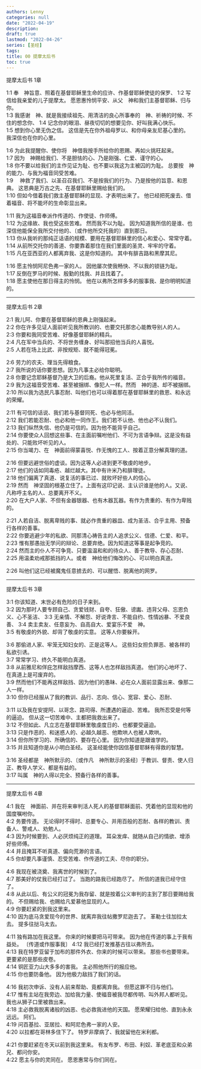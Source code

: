 ```yaml
---
authors: Lenny
categories: null
date: "2022-04-19"
description: 
draft: true
lastmod: "2022-04-26"
series: [圣经]
tags: 
title: 00 提摩太后书
toc: true
---
```


<!--more-->

提摩太后书 1章   

1:1 奉　神旨意、照着在基督耶稣里生命的应许、作基督耶稣使徒的保罗、
1:2 写信给我亲爱的儿子提摩太。  愿恩惠怜悯平安、从父　神和我们主基督耶稣、归与你。  
1:3 我感谢　神、就是我接续祖先、用清洁的良心所事奉的　神、祈祷的时候、不住的想念你、
1:4 记念你的眼泪、昼夜切切的想要见你、好叫我满心快乐。  
1:5 想到你心里无伪之信。  这信是先在你外祖母罗以、和你母亲友尼基心里的。  我深信也在你的心里。  

1:6 为此我提醒你、使你将　神借我按手所给你的恩赐、再如火挑旺起来。  
1:7 因为　神赐给我们、不是胆怯的心、乃是刚强、仁爱、谨守的心。  
1:8 你不要以给我们的主作见证为耻、也不要以我这为主被囚的为耻。  总要按　神的能力、与我为福音同受苦难。  
1:9 　神救了我们、以圣召召我们、不是按我们的行为、乃是按他的旨意、和恩典。  这恩典是万古之先、在基督耶稣里赐给我们的。  
1:10 但如今借着我们救主基督耶稣的显现、才表明出来了。  他已经把死废去、借着福音、将不能坏的生命彰显出来。  

1:11 我为这福音奉派作传道的、作使徒、作师傅。  
1:12 为这缘故、我也受这些苦难。  然而我不以为耻。  因为知道我所信的是谁、也深信他能保全我所交付他的、〔或作他所交托我的〕直到那日。  
1:13 你从我听的那纯正话语的规模、要用在基督耶稣里的信心和爱心、常常守着。  
1:14 从前所交托你的善道、你要靠着那住在我们里面的圣灵、牢牢的守着。  
1:15 凡在亚西亚的人都离弃我、这是你知道的。  其中有腓吉路和黑摩其尼。  

1:16 愿主怜悯阿尼色弗一家的人。  因他屡次使我畅快、不以我的锁链为耻。  
1:17 反倒在罗马的时候、殷勤的找我、并且找着了。  
1:18 愿主使他在那日得主的怜悯。  他在以弗所怎样多多的服事我、是你明明知道的。  

------------------------------------------

提摩太后书 2章   

2:1 我儿阿、你要在基督耶稣的恩典上刚强起来。  
2:2 你在许多见证人面前听见我所教训的、也要交托那忠心能教导别人的人。  
2:3 你要和我同受苦难、好像基督耶稣的精兵。  
2:4 凡在军中当兵的、不将世务缠身、好叫那招他当兵的人喜悦。  
2:5 人若在场上比武、非按规矩、就不能得冠冕。  

2:6 劳力的农夫、理当先得粮食。  
2:7 我所说的话你要思想。因为凡事主必给你聪明。  
2:8 你要记念耶稣基督乃是大卫的后裔。他从死里复活、正合乎我所传的福音。  
2:9 我为这福音受苦难、甚至被捆绑、像犯人一样。然而　神的道、却不被捆绑。  
2:10 所以我为选民凡事忍耐、叫他们也可以得着那在基督耶稣里的救恩、和永远的荣耀。  

2:11 有可信的话说、我们若与基督同死、也必与他同活。  
2:12 我们若能忍耐、也必和他一同作王。我们若不认他、他也必不认我们。  
2:13 我们纵然失信、他仍是可信的。因为他不能背乎自己。  
2:14 你要使众人回想这些事、在主面前嘱咐他们、不可为言语争辩。这是没有益处的、只能败坏听见的人。  
2:15 你当竭力、在　神面前得蒙喜悦、作无愧的工人、按着正意分解真理的道。  

2:16 但要远避世俗的虚谈。因为这等人必进到更不敬虔的地步。  
2:17 他们的话如同毒疮、越烂越大。其中有许米乃和腓理徒。  
2:18 他们偏离了真道、说复活的事已过、就败坏好些人的信心。  
2:19 然而　神坚固的根基立住了。上面有这印记说、主认识谁是他的人。又说、凡称呼主名的人、总要离开不义。  
2:20 在大户人家、不但有金器银器、也有木器瓦器。有作为贵重的、有作为卑贱的。  

2:21 人若自洁、脱离卑贱的事、就必作贵重的器皿、成为圣洁、合乎主用、预备行各样的善事。  
2:22 你要逃避少年的私欲、同那清心祷告主的人追求公义、信德、仁爱、和平。  
2:23 惟有那愚拙无学问的辩论、总要弃绝。因为知道这等事是起争竞的。  
2:24 然而主的仆人不可争竞、只要温温和和的待众人、善于教导、存心忍耐、
2:25 用温柔劝戒那抵挡的人。或者　神给他们悔改的心、可以明白真道。  

2:26 叫他们这已经被魔鬼任意掳去的、可以醒悟、脱离他的网罗。  

------------------------------------------

提摩太后书 3章  

3:1 你该知道、末世必有危险的日子来到。  
3:2 因为那时人要专顾自己、贪爱钱财、自夸、狂傲、谤讟、违背父母、忘恩负义、心不圣洁、
3:3 无亲情、不解怨、好说谗言、不能自约、性情凶暴、不爱良善、
3:4 卖主卖友、任意妄为、自高自大、爱宴乐不爱　神。  
3:5 有敬虔的外貌、却背了敬虔的实意。  这等人你要躲开。  

3:6 那偷进人家、牢笼无知妇女的、正是这等人。  这些妇女担负罪恶、被各样的私欲引诱。  
3:7 常常学习、终久不能明白真道。  
3:8 从前雅尼和佯庇怎样敌挡摩西、这等人也怎样敌挡真道。  他们的心地坏了、在真道上是可废弃的。  
3:9 然而他们不能再这样敌挡、因为他们的愚昧、必在众人面前显露出来、像那二人一样。  
3:10 但你已经服从了我的教训、品行、志向、信心、宽容、爱心、忍耐、

3:11 以及我在安提阿、以哥念、路司得、所遭遇的逼迫、苦难。  我所忍受是何等的逼迫。  但从这一切苦难中、主都把我救出来了。  
3:12 不但如此、凡立志在基督耶稣里敬虔度日的、也都要受逼迫。  
3:13 只是作恶的、和迷惑人的、必越久越恶、他欺哄人也被人欺哄。  
3:14 但你所学习的、所确信的、要存在心里。  因为你知道是跟谁学的。  
3:15 并且知道你是从小明白圣经。  这圣经能使你因信基督耶稣有得救的智慧。  

3:16 圣经都是　神所默示的、〔或作凡　神所默示的圣经〕于教训、督责、使人归正、教导人学义、都是有益的。  
3:17 叫属　神的人得以完全、预备行各样的善事。  

------------------------------------------

提摩太后书 4章   

4:1 我在　神面前、并在将来审判活人死人的基督耶稣面前、凭着他的显现和他的国度嘱咐你。  
4:2 务要传道。  无论得时不得时、总要专心、并用百般的忍耐、各样的教训、责备人、警戒人、劝勉人。  
4:3 因为时候要到、人必厌烦纯正的道理。  耳朵发痒、就随从自己的情欲、增添好些师傅。  
4:4 并且掩耳不听真道、偏向荒渺的言语。  
4:5 你却要凡事谨慎、忍受苦难、作传道的工夫、尽你的职分。  

4:6 我现在被浇奠、我离世的时候到了。  
4:7 那美好的仗我已经打过了。  当跑的路我已经跑尽了。  所信的道我已经守住了。  
4:8 从此以后、有公义的冠冕为我存留、就是按着公义审判的主到了那日要赐给我的。  不但赐给我、也赐给凡爱慕他显现的人。  
4:9 你要赶紧的到我这里来。  
4:10 因为底马贪爱现今的世界、就离弃我往帖撒罗尼迦去了。  革勒士往加拉太去。  提多往挞马太去。  

4:11 独有路加在我这里。  你来的时候要把马可带来。  因为他在传道的事上于我有益处。  〔传道或作服事我〕
4:12 我已经打发推基古往以弗所去。  
4:13 我在特罗亚留于加布的那件外衣、你来的时候可以带来。  那些书也要带来。  更要紧的是那些皮卷。  
4:14 铜匠亚力山大多多的害我。  主必照他所行的报应他。  
4:15 你也要防备他。  因为他极力敌挡了我们的话。  

4:16 我初次申诉、没有人前来帮助、竟都离弃我。  但愿这罪不归与他们。  
4:17 惟有主站在我旁边、加给我力量、使福音被我尽都传明、叫外邦人都听见。  我也从狮子口里被救出来。  
4:18 主必救我脱离诸般的凶恶、也必救我进他的天国。  愿荣耀归给他、直到永永远远。  阿们。  
4:19 问百基拉、亚居拉、和阿尼色弗一家的人安。  
4:20 以拉都在哥林多住下了。  特罗非摩病了、我就留他在米利都。  

4:21 你要赶紧在冬天以前到我这里来。  有友布罗、布田、利奴、革老底亚和众弟兄、都问你安。  
4:22 愿主与你的灵同在。  愿恩惠常与你们同在。  